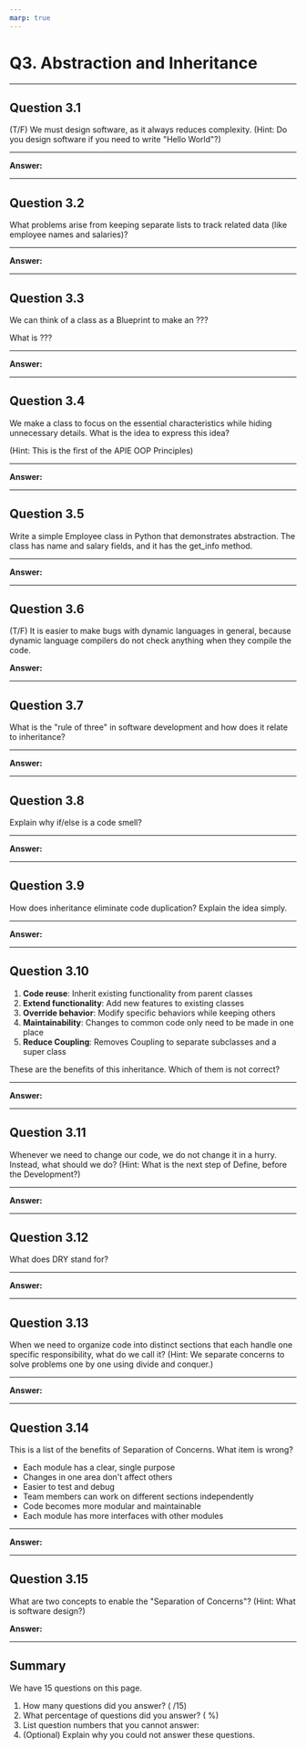 ```yaml
---
marp: true
---
```


# Q3. Abstraction and Inheritance

---

## Question 3.1

(T/F) We must design software, as it always reduces complexity. (Hint: Do you design software if you need to write "Hello World"?)

---

**Answer:**

---

## Question 3.2

What problems arise from keeping separate lists to track related data (like employee names and salaries)?

---

**Answer:**

---

## Question 3.3

We can think of a class as a Blueprint to make an ???

What is ???

---

**Answer:**

---

## Question 3.4

We make a class to focus on the essential characteristics while hiding unnecessary details. What is the idea to express this idea?

(Hint: This is the first of the APIE OOP Principles)

---

**Answer:**

---

## Question 3.5

Write a simple Employee class in Python that demonstrates abstraction. The class has name and salary fields, and it has the get_info method.

---

**Answer:**

---

## Question 3.6

(T/F) It is easier to make bugs with dynamic languages in general, because dynamic language compilers do not check anything when they compile the code.

**Answer:**

---

## Question 3.7

What is the "rule of three" in software development and how does it relate to inheritance?

---

**Answer:**

---

## Question 3.8

Explain why if/else is a code smell?

---

**Answer:**

---

## Question 3.9

How does inheritance eliminate code duplication? Explain the idea simply.

---

**Answer:**

---

## Question 3.10

1. **Code reuse**: Inherit existing functionality from parent classes
2. **Extend functionality**: Add new features to existing classes
3. **Override behavior**: Modify specific behaviors while keeping others
4. **Maintainability**: Changes to common code only need to be made in one place
5. **Reduce Coupling**: Removes Coupling to separate subclasses and a super class

These are the benefits of this inheritance. Which of them is not correct?

---

**Answer:**

---

## Question 3.11

Whenever we need to change our code, we do not change it in a hurry. Instead, what should we do? (Hint: What is the next step of Define, before the Development?)

---

**Answer:**

---

## Question 3.12

What does DRY stand for?

---

**Answer:**

---

## Question 3.13

When we need to organize code into distinct sections that each handle one specific responsibility, what do we call it? (Hint: We separate concerns to solve problems one by one using divide and conquer.)

---

**Answer:**

---

## Question 3.14

This is a list of the benefits of Separation of Concerns. What item is wrong?

- Each module has a clear, single purpose
- Changes in one area don't affect others
- Easier to test and debug
- Team members can work on different sections independently
- Code becomes more modular and maintainable
- Each module has more interfaces with other modules

---

**Answer:**

---

## Question 3.15

What are two concepts to enable the "Separation of Concerns"? (Hint: What is software design?)

**Answer:**

---

## Summary

We have 15 questions on this page.

1. How many questions did you answer? ( /15)
2. What percentage of questions did you answer? (  %)
3. List question numbers that you cannot answer:
4. (Optional) Explain why you could not answer these questions.